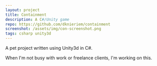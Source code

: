```yaml
---
layout: project
title: Containment
description: A C#/Unity game
repo: https://github.com/dknieriem/containment
screenshot: /assets/img/con-screenshot.png
tags: csharp unity3d 
---
```


A pet project written using Unity3d in C#. 

When I'm not busy with work or freelance clients, I'm working on this.

